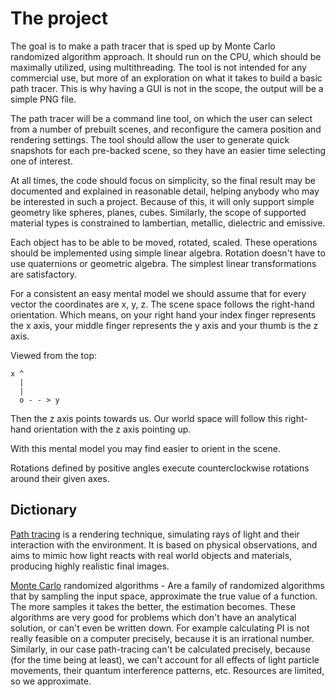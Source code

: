 
# The project

The goal is to make a path tracer that is sped up by Monte Carlo randomized algorithm approach.
It should run on the CPU, which should be maximally utilized, using multithreading.
The tool is not intended for any commercial use, but more of an exploration on what it takes to build a basic path tracer.
This is why having a GUI is not in the scope, the output will be a simple PNG file.

The path tracer will be a command line tool, on which the user can select from a number of prebuilt scenes, and reconfigure the
camera position and rendering settings.
The tool should allow the user to generate quick snapshots for each pre-backed scene, so they have an easier time selecting one of interest.

At all times, the code should focus on simplicity, so the final result may be documented and explained in reasonable detail, helping anybody
who may be interested in such a project.
Because of this, it will only support simple geometry like spheres, planes, cubes.
Similarly, the scope of supported material types is constrained to lambertian, metallic, dielectric and emissive.

Each object has to be able to be moved, rotated, scaled. These operations should be implemented using simple linear algebra.
Rotation doesn't have to use quaternions or geometric algebra. The simplest linear transformations are satisfactory.

For a consistent an easy mental model we should assume that for every vector the coordinates are x, y, z.
The scene space follows the right-hand orientation. Which means, on your right hand your index finger represents the x axis,
your middle finger represents the y axis and your thumb is the z axis.

Viewed from the top:

```text
x ^
  |
  |
  o - - > y
```

Then the z axis points towards us. Our world space will follow this right-hand orientation with the z axis pointing up.

With this mental model you may find easier to orient in the scene.

Rotations defined by positive angles execute counterclockwise rotations around their given axes.

## Dictionary

[Path tracing](https://en.wikipedia.org/wiki/Path_tracing) is a rendering technique, simulating rays of light and their interaction with the environment.
It is based on physical observations, and aims to mimic how light reacts with real world objects and materials, producing highly realistic final images.

[Monte Carlo](https://en.wikipedia.org/wiki/Monte_Carlo_algorithm) randomized algorithms - Are a family of randomized algorithms that by sampling
the input space, approximate the true value of a function. The more samples it takes the better, the estimation becomes.
These algorithms are very good for problems which don't have an analytical solution, or can't even be written down. For example calculating PI
is not really feasible on a computer precisely, because it is an irrational number. Similarly, in our case path-tracing can't be calculated
precisely, because (for the time being at least), we can't account for all effects of light particle movements, their quantum interference patterns, etc.
Resources are limited, so we approximate.
